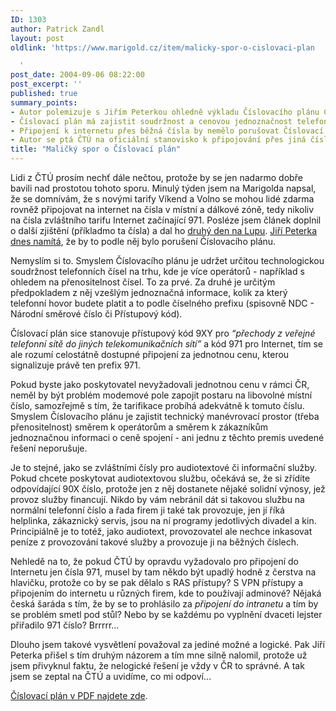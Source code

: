 ```yaml
---
ID: 1303
author: Patrick Zandl
layout: post
oldlink: 'https://www.marigold.cz/item/malicky-spor-o-cislovaci-plan

  '
post_date: 2004-09-06 08:22:00
post_excerpt: ''
published: true
summary_points:
- Autor polemizuje s Jiřím Peterkou ohledně výkladu Číslovacího plánu ČTÚ.
- Číslovací plán má zajistit soudržnost a cenovou jednoznačnost telefonních čísel.
- Připojení k internetu přes běžná čísla by nemělo porušovat Číslovací plán.
- Autor se ptá ČTÚ na oficiální stanovisko k připojování přes jiná čísla než 971.
title: "Maličký spor o Číslovací plán"
---
```


<p>
Lidi z ČTÚ prosím nechť dále nečtou, protože by se jen nadarmo dobře bavili nad prostotou tohoto sporu. Minulý týden jsem na Marigolda napsal, že se domnívám, že s novými tarify Víkend a Volno se mohou lidé zdarma rovněž připojovat na internet na čísla v místní a dálkové zóně, tedy nikoliv na čísla zvláštního tarifu Internet začínající 971. Posléze jsem článek doplnil o další zjištění (příkladmo ta čísla) a dal ho <a href="http://www.lupa.cz/clanek.php3?show=3614">druhý den na Lupu</a>. <a href="http://www.lupa.cz/clanek.php3?show=3617">Jiří Peterka dnes namítá</a>, že by to podle něj bylo porušení Číslovacího plánu. </p>

<p>
Nemyslím si to. Smyslem Číslovacího plánu je udržet určitou technologickou soudržnost telefonních čísel na trhu, kde je více operátorů - například s ohledem na přenositelnost čísel. To za prvé. Za druhé je určitým předpokladem z něj vzešlým jednoznačná informace, kolik za který telefonní hovor budete platit a to podle číselného prefixu (spisovně NDC - Národní směrové číslo či Přístupový kód). </p>

<p>
Číslovací plán sice stanovuje přístupový kód 9XY pro <i>&#8220;přechody z veřejné telefonní sítě do jiných telekomunikačních sítí&#8221;</i> a kód 971 pro Internet, tím se ale rozumí celostátně dostupné připojení za jednotnou cenu, kterou signalizuje právě ten prefix 971. </p>

<p>
Pokud byste jako poskytovatel nevyžadovali jednotnou cenu v rámci ČR, neměl by být problém modemové pole zapojit postaru na libovolné místní číslo, samozřejmě s tím, že tarifikace probíhá adekvátně k tomuto číslu. Smyslem Číslovacího plánu je zajistit technický manévrovací prostor (třeba přenositelnost) směrem k operátorům a směrem k zákazníkům jednoznačnou informaci o ceně spojení - ani jednu z těchto premis uvedené řešení neporušuje.</p>

<p>
Je to stejné, jako se zvláštními čísly pro audiotextové či informační služby. Pokud chcete poskytovat audiotextovou službu, očekává se, že si zřídíte odpovídající 90X číslo, protože jen z něj dostanete nějaké solidní výnosy, jež provoz služby financují. Nikdo by vám nebránil dát si takovou službu na normální telefonní číslo a řada firem ji také tak provozuje, jen jí říká helplinka, zákaznický servis, jsou na ní programy jedotlivých divadel a kin. Principiálně je to totéž, jako audiotext, provozovatel ale nechce inkasovat peníze z provozování takové služby a provozuje ji na běžných číslech. </p>

<p>
Nehledě na to, že pokud ČTÚ by opravdu vyžadovalo pro připojení do Internetu jen čísla 971, musel by tam někdo být upadlý hodně z čerstva na hlavičku, protože co by se pak dělalo s RAS přístupy? S VPN přístupy a připojením do internetu u různých firem, kde to používají adminové? Nějaká česká šaráda s tím, že by se to prohlásilo za <i>připojení do intranetu</i> a tím by se problém smetl pod stůl? Nebo by se každému po vyplnění dvaceti lejster přiřadilo 971 číslo? Brrrrr&#8230;</p>

<p>
Dlouho jsem takové vysvětlení považoval za jediné možné a logické. Pak Jiří Peterka přišel s tím druhým názorem a tím mne silně nalomil, protože už jsem přivyknul faktu, že nelogické řešení je vždy v ČR to správné. A tak jsem se zeptal na ČTÚ a uvidíme, co mi odpoví&#8230; </p>

<p>
<a href="http://www.ctu.cz/doc.php?iDoc=139">Číslovací plán v PDF najdete zde</a>.
</p>
